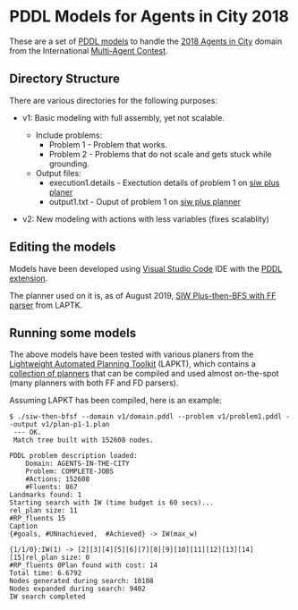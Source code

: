 # PDDL Models for Agents in City 2018

These are a set of [PDDL models](http://users.cecs.anu.edu.au/~patrik/pddlman/writing.html) to handle the [2018 Agents in City](https://multiagentcontest.org/2018/) domain from the International [Multi-Agent Contest](https://multiagentcontest.org/).


## Directory Structure

There are various directories for the following purposes:

* v1: Basic modeling with full assembly, yet not scalable.
  * Include problems:
    * Problem 1 - Problem that works.
    * Problem 2 - Problems that do not scale and gets stuck while grounding.
  * Output files:
    * execution1.details - Exectution details of problem 1 on [siw plus planer](http://lapkt.org/index.php?title=Documentation#SIW_Plus)
    * output1.txt - Ouput of problem 1 on [siw plus planner](http://lapkt.org/index.php?title=Documentation#SIW_Plus)

* v2: New modeling with actions with less variables (fixes scalablity)

## Editing the models

Models have been developed using [Visual Studio Code](https://code.visualstudio.com/) IDE with the [PDDL extension](https://marketplace.visualstudio.com/items?itemName=jan-dolejsi.pddl).

The planner used on it is, as of August 2019, [SIW Plus-then-BFS with FF parser](https://github.com/LAPKT-dev/LAPKT-public/tree/master/planners/siw_plus-then-bfs_f-ffparser) from LAPTK.


## Running some models

The above models have been tested with various planers from the [Lightweight Automated Planning Toolkit](https://github.com/aig-upf/LAPKT-public) (LAPKT), which contains a [collection of planners](http://lapkt.org/index.php?title=Documentation) that can be compiled and used almost on-the-spot (many planners with both FF and FD parsers).

Assuming LAPKT has been compiled, here is an example:

```shell
$ ./siw-then-bfsf --domain v1/domain.pddl --problem v1/problem1.pddl --output v1/plan-p1-1.plan
 --- OK.
 Match tree built with 152608 nodes.

PDDL problem description loaded: 
	Domain: AGENTS-IN-THE-CITY
	Problem: COMPLETE-JOBS
	#Actions: 152608
	#Fluents: 867
Landmarks found: 1
Starting search with IW (time budget is 60 secs)...
rel_plan size: 11
#RP_fluents 15
Caption
{#goals, #UNnachieved,  #Achieved} -> IW(max_w)

{1/1/0}:IW(1) -> [2][3][4][5][6][7][8][9][10][11][12][13][14][15]rel_plan size: 0
#RP_fluents 0Plan found with cost: 14
Total time: 6.6792
Nodes generated during search: 10108
Nodes expanded during search: 9402
IW search completed
```


